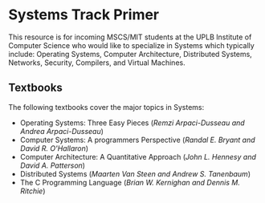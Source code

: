 # Systems Track Primer

This resource is for incoming MSCS/MIT students at the UPLB Institute of Computer Science who would like to specialize in Systems which typically include: Operating Systems, Computer Architecture, Distributed Systems, Networks, Security, Compilers, and Virtual Machines.

## Textbooks  

The following textbooks cover the major topics in Systems:

* Operating Systems: Three Easy Pieces (*Remzi Arpaci-Dusseau and Andrea Arpaci-Dusseau*) 
* Computer Systems: A programmers Perspective (*Randal E. Bryant and David R. O'Hallaron*)
* Computer Architecture: A Quantitative Approach (*John L. Hennesy and David A. Patterson*)
* Distributed Systems (*Maarten Van Steen and Andrew S. Tanenbaum*) 
* The C Programming Language (*Brian W. Kernighan and Dennis M. Ritchie*)

